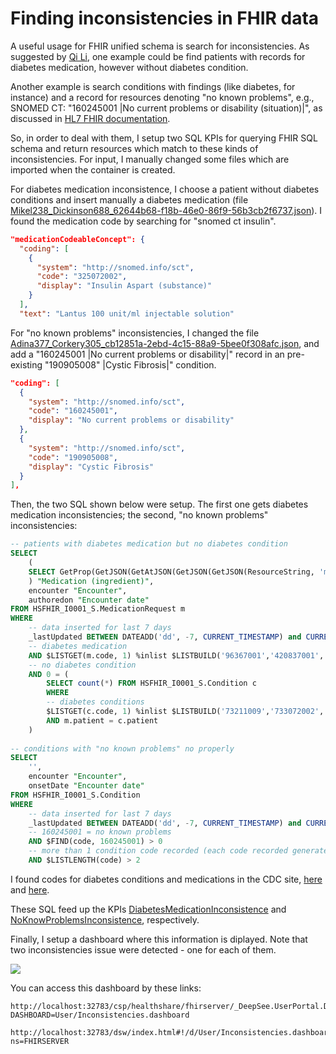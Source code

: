 # Finding inconsistencies in FHIR data

A useful usage for FHIR unified schema is search for inconsistencies. As suggested by [Qi Li](https://community.intersystems.com/user/qi-li), one example could be find patients with records for diabetes medication, however without diabetes condition.

Another example is search conditions with findings (like diabetes, for instance) and a record for resources denoting "no known problems", e.g., SNOMED CT: "160245001 |No current problems or disability (situation)|", as discussed in [HL7 FHIR documentation](https://www.hl7.org/fhir/condition.html#9.2.3.4).

So, in order to deal with them, I setup two SQL KPIs for querying FHIR SQL schema and return resources which match to these kinds of inconsistencies. For input, I manually changed some files which are imported when the container is created.

For diabetes medication inconsistence, I choose a patient without diabetes conditions and insert manually a diabetes medication (file [Mikel238_Dickinson688_62644b68-f18b-46e0-86f9-56b3cb2f6737.json](../data/fhir/Mikel238_Dickinson688_62644b68-f18b-46e0-86f9-56b3cb2f6737.json)). I found the medication code by searching for "snomed ct insulin".

```json
"medicationCodeableConcept": {
  "coding": [
    {
      "system": "http://snomed.info/sct",
      "code": "325072002",
      "display": "Insulin Aspart (substance)"
    }
  ],
  "text": "Lantus 100 unit/ml injectable solution"
```

For "no known problems" inconsistencies, I changed the file [Adina377_Corkery305_cb12851a-2ebd-4c15-88a9-5bee0f308afc.json](../data/fhir/Adina377_Corkery305_cb12851a-2ebd-4c15-88a9-5bee0f308afc.json), and add a "160245001 |No current problems or disability|" record in an pre-existing "190905008" |Cystic Fibrosis|" condition.

```json
"coding": [
  {
    "system": "http://snomed.info/sct",
    "code": "160245001",
    "display": "No current problems or disability"
  },
  {
    "system": "http://snomed.info/sct",
    "code": "190905008",
    "display": "Cystic Fibrosis"
  }
],
```

Then, the two SQL shown below were setup. The first one gets diabetes medication inconsistencies; the second, "no known problems" inconsistencies:

```sql
-- patients with diabetes medication but no diabetes condition
SELECT 
	(
	SELECT GetProp(GetJSON(GetAtJSON(GetJSON(GetJSON(ResourceString, 'medicationCodeableConcept'), 'coding'),0), 'display'), 'display') FROM HSFHIR_I0001_R.Rsrc r where r.Key = m.Key
	) "Medication (ingredient)",
	encounter "Encounter",
	authoredon "Encounter date"
FROM HSFHIR_I0001_S.MedicationRequest m
WHERE 
	-- data inserted for last 7 days
	_lastUpdated BETWEEN DATEADD('dd', -7, CURRENT_TIMESTAMP) and CURRENT_DATE
	-- diabetes medication
	AND $LISTGET(m.code, 1) %inlist $LISTBUILD('96367001','420837001','421367005','420609005','325072002','427292001','414515005','411529005','411530000','412210000','426313003','422346007')
	-- no diabetes condition
	AND 0 = (
		SELECT count(*) FROM HSFHIR_I0001_S.Condition c
		WHERE 
		-- diabetes conditions
		$LISTGET(c.code, 1) %inlist $LISTBUILD('73211009','733072002','530558861000132104','609568004','609569007','105401000119101','199223000','703136005','46635009','44054006','111552007','716362006','123763000','722206009','8801005') 
		AND m.patient = c.patient
	)
  
-- conditions with "no known problems" no properly 
SELECT 
	'',
	encounter "Encounter",
	onsetDate "Encounter date"
FROM HSFHIR_I0001_S.Condition 
WHERE 
	-- data inserted for last 7 days
	_lastUpdated BETWEEN DATEADD('dd', -7, CURRENT_TIMESTAMP) and CURRENT_DATE
	-- 160245001 = no known problems
	AND $FIND(code, 160245001) > 0
	-- more than 1 condition code recorded (each code recorded generates 2 entries into code list - code and its description)
	AND $LISTLENGTH(code) > 2
  ```

I found codes for diabetes conditions and medications in the CDC site, [here](https://phinvads.cdc.gov/vads/http:/phinvads.cdc.gov/vads/ViewCodeSystemConcept.action?oid=2.16.840.1.113883.6.96&code=96367001) and [here](https://phinvads.cdc.gov/vads/ViewCodeSystemConcept.action?oid=2.16.840.1.113883.6.96&code=73211009).

These SQL feed up the KPIs [DiabetesMedicationInconsistence](../src/community/fhirAnalytics/deepsee/kpi/DiabetesMedicationInconsistence.cls) and [NoKnowProblemsInconsistence](../src/community/fhirAnalytics/deepsee/kpi/NoKnowProblemsInconsistence.cls), respectively.

Finally, I setup a dashboard where this information is diplayed. Note that two inconsistencies issue were detected - one for each of them.

<img src="https://raw.githubusercontent.com/jrpereirajr/iris-fhir-analytics/master/img/chrome_ncTSj4WZrg.png"></img>

You can access this dashboard by these links:

```
http://localhost:32783/csp/healthshare/fhirserver/_DeepSee.UserPortal.DashboardViewer.zen?DASHBOARD=User/Inconsistencies.dashboard

http://localhost:32783/dsw/index.html#!/d/User/Inconsistencies.dashboard?ns=FHIRSERVER
```